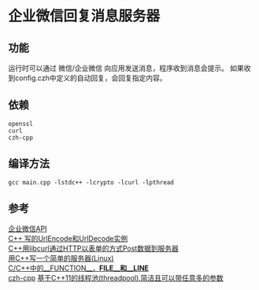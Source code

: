 # 企业微信回复消息服务器

## 功能
运行时可以通过 微信/企业微信 向应用发送消息，程序收到消息会提示。
如果收到config.czh中定义的自动回复，会回复指定内容。

## 依赖
```
openssl 
curl
czh-cpp
```

## 编译方法

```
gcc main.cpp -lstdc++ -lcrypto -lcurl -lpthread

```

## 参考
[企业微信API](https://work.weixin.qq.com/api/doc)  
[C++ 写的UrlEncode和UrlDecode实例](https://www.jb51.net/article/201855.htm)  
[C++用libcurl通过HTTP以表单的方式Post数据到服务器](https://blog.csdn.net/shaoyiju/article/details/78238336)  
[用C++写一个简单的服务器(Linux)](https://blog.csdn.net/qq_29695701/article/details/83830108)  
[C/C++中的__FUNCTION__，__FILE__和__LINE__](https://www.cnblogs.com/yooyoo/p/4717917.html)  
[czh-cpp](https://gitee.com/cmvy2020/czh-cpp)
[基于C++11的线程池(threadpool),简洁且可以带任意多的参数](https://www.cnblogs.com/lzpong/p/6397997.html)  
